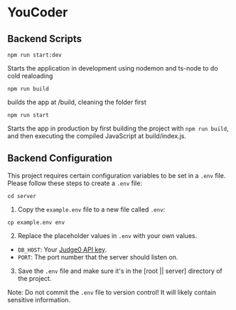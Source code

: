 # YouCoder

## Backend Scripts

``npm run start:dev``

Starts the application in development using nodemon and ts-node to do cold realoading

``npm run build``

builds the app at /build, cleaning the folder first

``npm run start``

Starts the app in production by first building the project with ``npm run build``, and then executing the compiled JavaScript at build/index.js.

## Backend Configuration

This project requires certain configuration variables to be set in a `.env` file. Please follow these steps to create a `.env` file:

``cd server``

1. Copy the `example.env` file to a new file called `.env`: 

``cp example.env env``

2. Replace the placeholder values in `.env` with your own values.

- `DB_HOST`: Your [Judge0 API key](https://rapidapi.com/judge0-official/api/judge0-ce/pricing).
- `PORT`: The port number that the server should listen on.

3. Save the `.env` file and make sure it's in the [root || server] directory of the project.

Note: Do not commit the `.env` file to version control! It will likely contain sensitive information.
